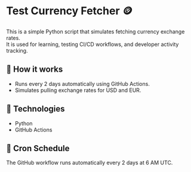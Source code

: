 # Test Currency Fetcher 🪙

This is a simple Python script that simulates fetching currency exchange rates.  
It is used for learning, testing CI/CD workflows, and developer activity tracking.

## 🔧 How it works

- Runs every 2 days automatically using GitHub Actions.
- Simulates pulling exchange rates for USD and EUR.

## 🧪 Technologies

- Python
- GitHub Actions

## 📅 Cron Schedule

The GitHub workflow runs automatically every 2 days at 6 AM UTC.
